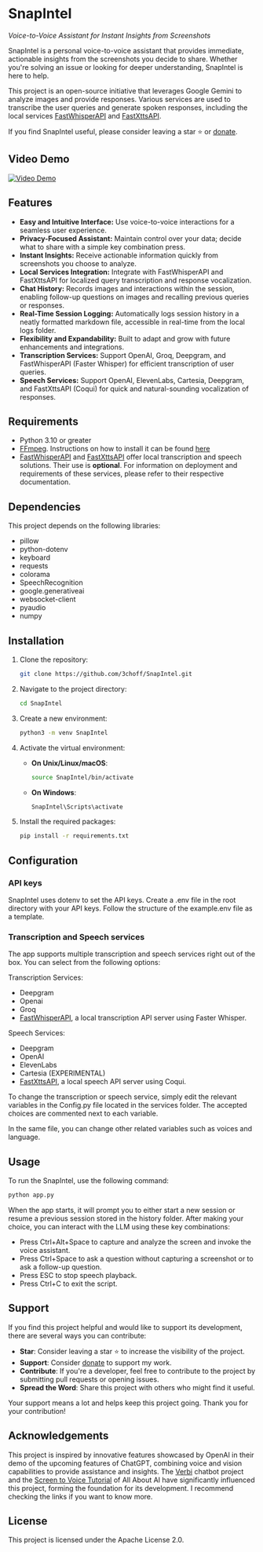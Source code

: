 # SnapIntel
*Voice-to-Voice Assistant for Instant Insights from Screenshots*

SnapIntel is a personal voice-to-voice assistant that provides immediate, actionable insights from the screenshots you decide to share. Whether you're solving an issue or looking for deeper understanding, SnapIntel is here to help.

This project is an open-source initiative that leverages Google Gemini to analyze images and provide responses. Various services are used to transcribe the user queries and generate spoken responses, including the local services [FastWhisperAPI](https://github.com/3choff/FastWhisperAPI) and [FastXttsAPI](https://github.com/3choff/FastXttsAPI).

If you find SnapIntel useful, please consider leaving a star ⭐ or [donate](https://ko-fi.com/3choff).

## Video Demo
[![Video Demo](http://img.youtube.com/vi/pBsyJiFE-C0/0.jpg)](http://www.youtube.com/watch?v=pBsyJiFE-C0 "Video Demo")

## Features
- **Easy and Intuitive Interface:** Use voice-to-voice interactions for a seamless user experience.
- **Privacy-Focused Assistant:** Maintain control over your data; decide what to share with a simple key combination press.
- **Instant Insights:** Receive actionable information quickly from screenshots you choose to analyze.
- **Local Services Integration:** Integrate with FastWhisperAPI and FastXttsAPI for localized query transcription and response vocalization.
- **Chat History:** Records images and interactions within the session, enabling follow-up questions on images and recalling previous queries or responses.
- **Real-Time Session Logging:** Automatically logs session history in a neatly formatted markdown file, accessible in real-time from the local logs folder.
- **Flexibility and Expandability:** Built to adapt and grow with future enhancements and integrations.
- **Transcription Services:** Support OpenAI, Groq, Deepgram, and FastWhisperAPI (Faster Whisper) for efficient transcription of user queries.
- **Speech Services:** Support OpenAI, ElevenLabs, Cartesia, Deepgram, and FastXttsAPI (Coqui) for quick and natural-sounding vocalization of responses.

## Requirements
- Python 3.10 or greater
- [FFmpeg](https://www.ffmpeg.org/download.html). Instructions on how to install it can be found [here](https://www.hostinger.co.uk/tutorials/how-to-install-ffmpeg) 
- [FastWhisperAPI](https://github.com/3choff/FastWhisperAPI) and [FastXttsAPI](https://github.com/3choff/FastXttsAPI) offer local transcription and speech solutions. Their use is **optional**. For information on deployment and requirements of these services, please refer to their respective documentation.

## Dependencies

This project depends on the following libraries:

- pillow
- python-dotenv
- keyboard
- requests
- colorama
- SpeechRecognition
- google.generativeai
- websocket-client
- pyaudio
- numpy

## Installation

1. Clone the repository:
    ```bash
    git clone https://github.com/3choff/SnapIntel.git
    ```

2. Navigate to the project directory:
    ```bash
    cd SnapIntel
    ```

3. Create a new environment:
    ```bash
    python3 -m venv SnapIntel
    ```

4. Activate the virtual environment:

   - **On Unix/Linux/macOS**:
     ```bash
     source SnapIntel/bin/activate
     ```

   - **On Windows**:
     ```bash
     SnapIntel\Scripts\activate
     ```

5. Install the required packages:
    ```bash
    pip install -r requirements.txt
    ```

## Configuration

### API keys
SnapIntel uses dotenv to set the API keys. Create a .env file in the root directory with your API keys. Follow the structure of the example.env file as a template.

### Transcription and Speech services
The app supports multiple transcription and speech services right out of the box. You can select from the following options:

Transcription Services:
- Deepgram
- Openai
- Groq
- [FastWhisperAPI](https://github.com/3choff/FastWhisperAPI), a local transcription API server using Faster Whisper.

Speech Services:
- Deepgram
- OpenAI
- ElevenLabs
- Cartesia (EXPERIMENTAL)
- [FastXttsAPI](https://github.com/3choff/FastXttsAPI), a local speech API server using Coqui.

To change the transcription or speech service, simply edit the relevant variables in the Config.py file located in the services folder. The accepted choices are commented next to each variable.

In the same file, you can change other related variables such as voices and language.

## Usage

To run the SnapIntel, use the following command:

```bash
python app.py
```

When the app starts, it will prompt you to either start a new session or resume a previous session stored in the history folder. After making your choice, you can interact with the LLM using these key combinations:

- Press Ctrl+Alt+Space to capture and analyze the screen and invoke the voice assistant.
- Press Ctrl+Space to ask a question without capturing a screenshot or to ask a follow-up question.
- Press ESC to stop speech playback.
- Press Ctrl+C to exit the script.

## Support

If you find this project helpful and would like to support its development, there are several ways you can contribute:
- **Star**: Consider leaving a star ⭐️ to increase the visibility of the project.
- **Support**: Consider [donate](https://ko-fi.com/3choff) to support my work.
- **Contribute**: If you're a developer, feel free to contribute to the project by submitting pull requests or opening issues.
- **Spread the Word**: Share this project with others who might find it useful.

Your support means a lot and helps keep this project going. Thank you for your contribution!

## Acknowledgements

This project is inspired by innovative features showcased by OpenAI in their demo of the upcoming features of ChatGPT, combining voice and vision capabilities to provide assistance and insights. The [Verbi](https://github.com/PromtEngineer/Verbi.git) chatbot project and the [Screen to Voice Tutorial](https://www.youtube.com/watch?v=4olRcVIcBN0&t=743s) of All About AI have significantly influenced this project, forming the foundation for its development. I recommend checking the links if you want to know more.

## License

This project is licensed under the Apache License 2.0.
